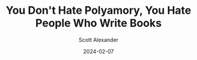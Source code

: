 ---
layout: podcast
title: "You Don't Hate Polyamory, You Hate People Who Write Books"
author: Scott Alexander
description: https://www.astralcodexten.com/p/you-dont-hate-polyamory-you-hate
date: 2024-02-07
length: 2312493
duration: 578
guid: you-dont-hate-polyamory-you-hate
---